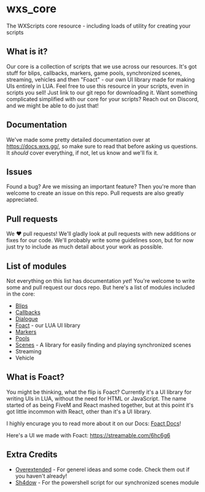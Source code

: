 # wxs_core
The WXScripts core resource - including loads of utility for creating your scripts

## What is it?
Our core is a collection of scripts that we use across our resources. It's got stuff for blips, callbacks, markers, game pools, synchronized scenes, streaming, vehicles and then "Foact" - our own UI library made for making UIs entirely in LUA.
Feel free to use this resource in your scripts, even in scripts you sell! Just link to our git repo for downloading it.
Want something complicated simplified with our core for your scripts? Reach out on Discord, and we might be able to do just that!

## Documentation
We've made some pretty detailed documentation over at https://docs.wxs.gg/, so make sure to read that before asking us questions.
It *should* cover everything, if not, let us know and we'll fix it.

## Issues
Found a bug? Are we missing an important feature?
Then you're more than welcome to create an issue on this repo. Pull requests are also greatly appreciated.

## Pull requests
We ❤️ pull requests! We'll gladly look at pull requests with new additions or fixes for our code.
We'll probably write some guidelines soon, but for now just try to include as much detail about your work as possible.

## List of modules
Not everything on this list has documentation *yet*! You're welcome to write some and pull request our docs repo.
But here's a list of modules included in the core:
- [Blips](https://docs.wxs.gg/docs/Core/Modules/Blips/)
- [Callbacks](https://docs.wxs.gg/docs/Core/Modules/Callbacks/)
- [Dialogue](https://docs.wxs.gg/docs/Core/Modules/Dialogue/)
- [Foact](https://docs.wxs.gg/docs/Core/Modules/Foact/) - our LUA UI library
- [Markers](https://docs.wxs.gg/docs/Core/Modules/Markers/)
- [Pools](https://docs.wxs.gg/docs/Core/Modules/Pools/)
- [Scenes](https://docs.wxs.gg/docs/Core/Modules/Scenes/) - A library for easily finding and playing synchronized scenes
- Streaming
- Vehicle

## What is Foact?
You might be thinking, what the flip is Foact? Currently it's a UI library for writing UIs in LUA, without the need for HTML or JavaScript. The name started of as being FiveM and React mashed together, but at this point it's got little incommon with React, other than it's a UI library.

I highly encurage you to read more about it on our Docs: [Foact Docs](https://docs.wxs.gg/docs/Core/Modules/Foact/)!

Here's a UI we made with Foact:
https://streamable.com/6hc6g6

## Extra Credits
- [Overextended](https://github.com/overextended) - For generel ideas and some code. Check them out if you haven't already!
- [Sh4dow](https://github.com/Sh4dow8080) - For the powershell script for our synchronized scenes module
